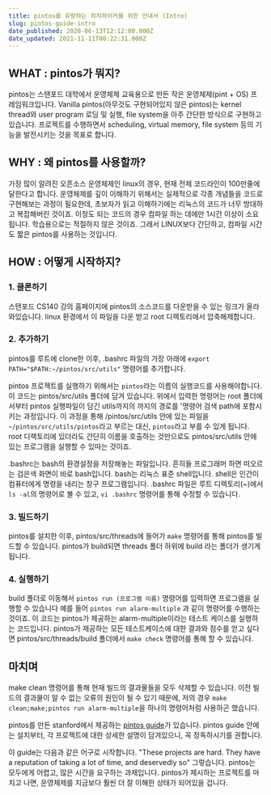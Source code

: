 ```yaml
---
title: pintos를 유랑하는 히치하이커를 위한 안내서 (Intro)
slug: pintos-guide-intro
date_published: 2020-06-13T12:12:00.000Z
date_updated: 2021-11-11T00:22:31.000Z
---
```


## WHAT : pintos가 뭐지?

pintos는 스탠포드 대학에서 운영체제 교육용으로 만든 작은 운영체제(pint + OS) 프레임워크입니다. Vanilla pintos(아무것도 구현되어있지 않은 pintos)는 kernel thread와 user program 로딩 및 실행, file system을 아주 간단한 방식으로 구현하고 있습니다. 프로젝트를 수행하면서 scheduling, virtual memory, file system 등의 기능을 발전시키는 것을 목표로 합니다.

## WHY : 왜 pintos를 사용할까?

가장 많이 알려진 오픈소스 운영체제인 linux의 경우, 현재 전체 코드라인이 100만줄에 달한다고 합니다. 운영체제를 깊이 이해하기 위해서는 실제적으로 각종 개념들을 코드로 구현해보는 과정이 필요한데, 초보자가 읽고 이해하기에는 리눅스의 코드가 너무 방대하고 복잡해버린 것이죠. 이정도 되는 코드의 경우 컴파일 하는 데에만 1시간 이상이 소요됩니다. 학습용으로는 적절하지 않은 것이죠. 그래서 LINUX보다 간단하고, 컴파일 시간도 짧은 pintos를 사용하는 것입니다.

## HOW : 어떻게 시작하지?

### 1. 클론하기

스탠포드 CS140 강의 홈페이지에 pintos의 소스코드를 다운받을 수 있는 링크가 올라와있습니다. linux 환경에서 이 파일을 다운 받고 root 디렉토리에서 압축해제합니다.

### 2. 추가하기

pintos를 루트에 clone한 이후, .bashrc 파일의 가장 아래에 `export PATH="$PATH:~/pintos/src/utils"` 명령어를 추가합니다.

pintos 프로젝트를 실행하기 위해서는 `pintos`라는 이름의 실행코드를 사용해야합니다. 이 코드는 pintos/src/utils 폴더에 담겨 있습니다. 위에서 입력한 명령어는 root 폴더에서부터 pintos 실행파일이 담긴 utils까지의 까지의 경로를 '명령어 검색 path에 포함시키는 과정입니다. 이 과정을 통해 /pintos/src/utils 안에 있는 파일을 `~/pintos/src/utils/pintos`라고 부르는 대신, `pintos`라고 부를 수 있게 됩니다. root 디렉토리에 있더라도 간단히 이름을 호출하는 것만으로도 pintos/src/utils 안에 있는 프로그램을 실행할 수 있따는 것이죠.

.bashrc는 bash의 환경설정을 저장해놓는 파일입니다. 흔히들 프로그래머 하면 떠오르는 검은색 화면이 바로 bash입니다. bash는 리눅스 표준 shell입니다. shell은 인간이 컴퓨터에게 명령을 내리는 창구 프로그램입니다. .bashrc 파일은 루트 디렉토리(~)에서 `ls -al`의 명령어로 볼 수 있고, `vi .bashrc` 명령어를 통해 수정할 수 있습니다.

### 3. 빌드하기

pintos를 설치한 이후, pintos/src/threads에 들어가 `make` 명령어를 통해 pintos를 빌드할 수 있습니다. pintos가 build되면 threads 폴더 하위에 build 라는 폴더가 생기게 됩니다. 

### 4. 실행하기

build 폴더로 이동해서 `pintos run (프로그램 이름)` 명령어를 입력하면 프로그램을 실행할 수 있습니다 예를 들어 `pintos run alarm-multiple` 과 같이 명령어를 수행하는 것이죠. 이 코드는 pintos가 제공하는 alarm-multiple이라는 테스트 케이스를 실행하는 코드입니다. pintos가 제공하는 모든 테스트케이스에 대한 결과와 점수를 얻고 싶다면 pintos/src/threads/build 폴더에서 `make check` 명령어를 통해 할 수 있습니다.

## 마치며

make clean 명령어를 통해 현재 빌드의 결과물들을 모두 삭제할 수 있습니다. 이전 빌드의 결과물이 알 수 없는 오류의 원인이 될 수 있기 때문에, 저의 경우 `make clean;make;pintos run alarm-multiple`을 하나의 명령어처럼 사용하곤 했습니다.

pintos를 만든 stanford에서 제공하는 [pintos guide](https://web.stanford.edu/class/cs140/projects/pintos/pintos.pdf)가 있습니다. pintos guide 안에는 설치부터, 각 프로젝트에 대한 상세한 설명이 담겨있으니, 꼭 정독하시기를 권합니다.

이 guide는 다음과 같은 어구로 시작합니다. "These projects are hard. They have a reputation of taking a lot of time, and deservedly so" 그렇습니다. pintos는 모두에게 어렵고, 많은 시간을 요구하는 과제입니다. pintos가 제시하는 프로젝트를 마치고 나면, 운영체제를 지금보다 훨씬 더 잘 이해한 상태가 되어있을 겁니다.
